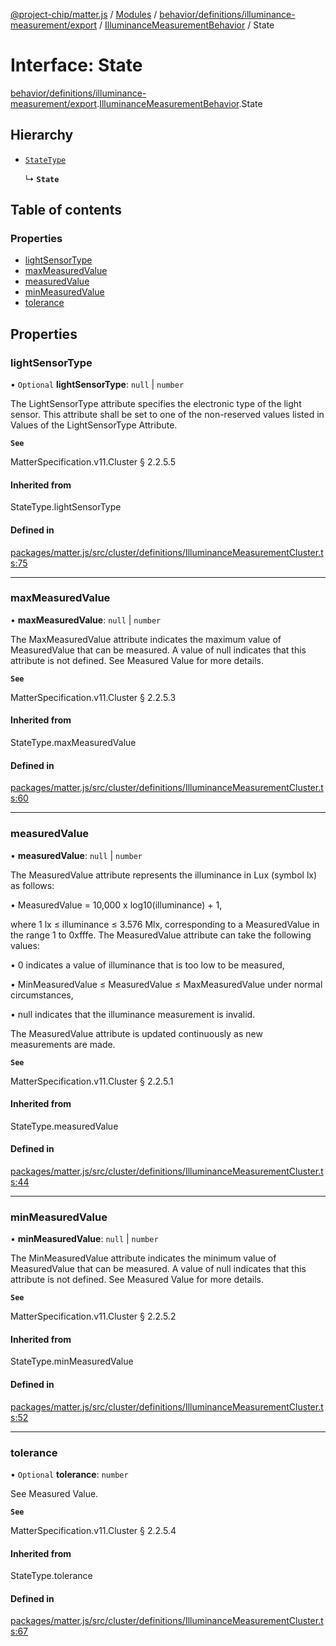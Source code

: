 [@project-chip/matter.js](../README.md) / [Modules](../modules.md) / [behavior/definitions/illuminance-measurement/export](../modules/behavior_definitions_illuminance_measurement_export.md) / [IlluminanceMeasurementBehavior](../modules/behavior_definitions_illuminance_measurement_export.IlluminanceMeasurementBehavior.md) / State

# Interface: State

[behavior/definitions/illuminance-measurement/export](../modules/behavior_definitions_illuminance_measurement_export.md).[IlluminanceMeasurementBehavior](../modules/behavior_definitions_illuminance_measurement_export.IlluminanceMeasurementBehavior.md).State

## Hierarchy

- [`StateType`](../modules/behavior_definitions_illuminance_measurement_export._internal_.md#statetype)

  ↳ **`State`**

## Table of contents

### Properties

- [lightSensorType](behavior_definitions_illuminance_measurement_export.IlluminanceMeasurementBehavior.State.md#lightsensortype)
- [maxMeasuredValue](behavior_definitions_illuminance_measurement_export.IlluminanceMeasurementBehavior.State.md#maxmeasuredvalue)
- [measuredValue](behavior_definitions_illuminance_measurement_export.IlluminanceMeasurementBehavior.State.md#measuredvalue)
- [minMeasuredValue](behavior_definitions_illuminance_measurement_export.IlluminanceMeasurementBehavior.State.md#minmeasuredvalue)
- [tolerance](behavior_definitions_illuminance_measurement_export.IlluminanceMeasurementBehavior.State.md#tolerance)

## Properties

### lightSensorType

• `Optional` **lightSensorType**: ``null`` \| `number`

The LightSensorType attribute specifies the electronic type of the light sensor. This attribute shall be
set to one of the non-reserved values listed in Values of the LightSensorType Attribute.

**`See`**

MatterSpecification.v11.Cluster § 2.2.5.5

#### Inherited from

StateType.lightSensorType

#### Defined in

[packages/matter.js/src/cluster/definitions/IlluminanceMeasurementCluster.ts:75](https://github.com/project-chip/matter.js/blob/0c058ae17fdba4c0b89b8b13c309011d51782299/packages/matter.js/src/cluster/definitions/IlluminanceMeasurementCluster.ts#L75)

___

### maxMeasuredValue

• **maxMeasuredValue**: ``null`` \| `number`

The MaxMeasuredValue attribute indicates the maximum value of MeasuredValue that can be measured. A
value of null indicates that this attribute is not defined. See Measured Value for more details.

**`See`**

MatterSpecification.v11.Cluster § 2.2.5.3

#### Inherited from

StateType.maxMeasuredValue

#### Defined in

[packages/matter.js/src/cluster/definitions/IlluminanceMeasurementCluster.ts:60](https://github.com/project-chip/matter.js/blob/0c058ae17fdba4c0b89b8b13c309011d51782299/packages/matter.js/src/cluster/definitions/IlluminanceMeasurementCluster.ts#L60)

___

### measuredValue

• **measuredValue**: ``null`` \| `number`

The MeasuredValue attribute represents the illuminance in Lux (symbol lx) as follows:

  • MeasuredValue = 10,000 x log10(illuminance) + 1,

where 1 lx ≤ illuminance ≤ 3.576 Mlx, corresponding to a MeasuredValue in the range 1 to 0xfffe. The
MeasuredValue attribute can take the following values:

  • 0 indicates a value of illuminance that is too low to be measured,

  • MinMeasuredValue ≤ MeasuredValue ≤ MaxMeasuredValue under normal circumstances,

  • null indicates that the illuminance measurement is invalid.

The MeasuredValue attribute is updated continuously as new measurements are made.

**`See`**

MatterSpecification.v11.Cluster § 2.2.5.1

#### Inherited from

StateType.measuredValue

#### Defined in

[packages/matter.js/src/cluster/definitions/IlluminanceMeasurementCluster.ts:44](https://github.com/project-chip/matter.js/blob/0c058ae17fdba4c0b89b8b13c309011d51782299/packages/matter.js/src/cluster/definitions/IlluminanceMeasurementCluster.ts#L44)

___

### minMeasuredValue

• **minMeasuredValue**: ``null`` \| `number`

The MinMeasuredValue attribute indicates the minimum value of MeasuredValue that can be measured. A
value of null indicates that this attribute is not defined. See Measured Value for more details.

**`See`**

MatterSpecification.v11.Cluster § 2.2.5.2

#### Inherited from

StateType.minMeasuredValue

#### Defined in

[packages/matter.js/src/cluster/definitions/IlluminanceMeasurementCluster.ts:52](https://github.com/project-chip/matter.js/blob/0c058ae17fdba4c0b89b8b13c309011d51782299/packages/matter.js/src/cluster/definitions/IlluminanceMeasurementCluster.ts#L52)

___

### tolerance

• `Optional` **tolerance**: `number`

See Measured Value.

**`See`**

MatterSpecification.v11.Cluster § 2.2.5.4

#### Inherited from

StateType.tolerance

#### Defined in

[packages/matter.js/src/cluster/definitions/IlluminanceMeasurementCluster.ts:67](https://github.com/project-chip/matter.js/blob/0c058ae17fdba4c0b89b8b13c309011d51782299/packages/matter.js/src/cluster/definitions/IlluminanceMeasurementCluster.ts#L67)
